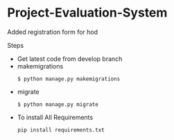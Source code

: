 # Project-Evaluation-System
Added registration form for hod

Steps

- Get latest code from develop branch
- makemigrations 
  ```
  $ python manage.py makemigrations
  ```
- migrate
  ```
  $ python manage.py migrate
    ```
- To install All Requirements
  ```
  pip install requirements.txt
